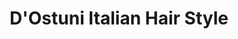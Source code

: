 ---
title: "D'Ostuni Italian Hair Style"
url: /heilbronn/dostuni-italian-hair-style/
shop: Friseur
---